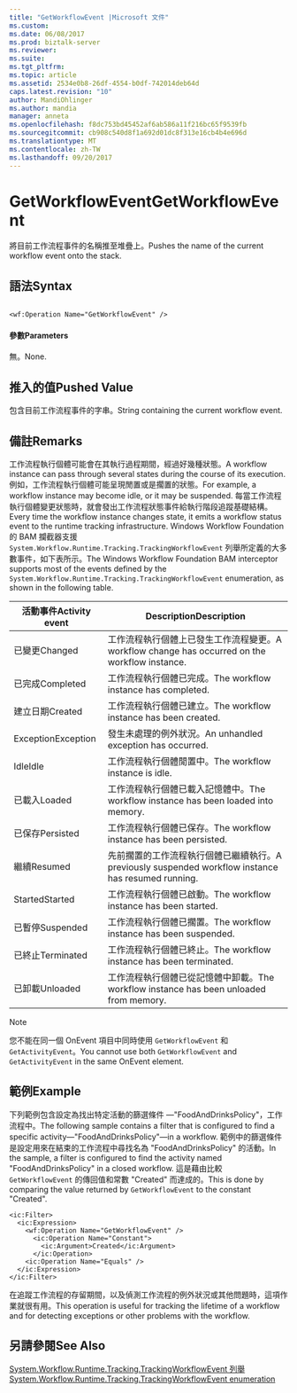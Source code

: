 ```yaml
---
title: "GetWorkflowEvent |Microsoft 文件"
ms.custom: 
ms.date: 06/08/2017
ms.prod: biztalk-server
ms.reviewer: 
ms.suite: 
ms.tgt_pltfrm: 
ms.topic: article
ms.assetid: 2534e0b8-26df-4554-b0df-742014deb64d
caps.latest.revision: "10"
author: MandiOhlinger
ms.author: mandia
manager: anneta
ms.openlocfilehash: f8dc753bd45452af6ab586a11f216bc65f9539fb
ms.sourcegitcommit: cb908c540d8f1a692d01dc8f313e16cb4b4e696d
ms.translationtype: MT
ms.contentlocale: zh-TW
ms.lasthandoff: 09/20/2017
---
```

# <a name="getworkflowevent"></a><span data-ttu-id="a48ea-102">GetWorkflowEvent</span><span class="sxs-lookup"><span data-stu-id="a48ea-102">GetWorkflowEvent</span></span>
<span data-ttu-id="a48ea-103">將目前工作流程事件的名稱推至堆疊上。</span><span class="sxs-lookup"><span data-stu-id="a48ea-103">Pushes the name of the current workflow event onto the stack.</span></span>  
  
## <a name="syntax"></a><span data-ttu-id="a48ea-104">語法</span><span class="sxs-lookup"><span data-stu-id="a48ea-104">Syntax</span></span>  
  
```  
  
<wf:Operation Name="GetWorkflowEvent" />  
```  
  
#### <a name="parameters"></a><span data-ttu-id="a48ea-105">參數</span><span class="sxs-lookup"><span data-stu-id="a48ea-105">Parameters</span></span>  
 <span data-ttu-id="a48ea-106">無。</span><span class="sxs-lookup"><span data-stu-id="a48ea-106">None.</span></span>  
  
## <a name="pushed-value"></a><span data-ttu-id="a48ea-107">推入的值</span><span class="sxs-lookup"><span data-stu-id="a48ea-107">Pushed Value</span></span>  
 <span data-ttu-id="a48ea-108">包含目前工作流程事件的字串。</span><span class="sxs-lookup"><span data-stu-id="a48ea-108">String containing the current workflow event.</span></span>  
  
## <a name="remarks"></a><span data-ttu-id="a48ea-109">備註</span><span class="sxs-lookup"><span data-stu-id="a48ea-109">Remarks</span></span>  
 <span data-ttu-id="a48ea-110">工作流程執行個體可能會在其執行過程期間，經過好幾種狀態。</span><span class="sxs-lookup"><span data-stu-id="a48ea-110">A workflow instance can pass through several states during the course of its execution.</span></span> <span data-ttu-id="a48ea-111">例如，工作流程執行個體可能呈現閒置或是擱置的狀態。</span><span class="sxs-lookup"><span data-stu-id="a48ea-111">For example, a workflow instance may become idle, or it may be suspended.</span></span> <span data-ttu-id="a48ea-112">每當工作流程執行個體變更狀態時，就會發出工作流程狀態事件給執行階段追蹤基礎結構。</span><span class="sxs-lookup"><span data-stu-id="a48ea-112">Every time the workflow instance changes state, it emits a workflow status event to the runtime tracking infrastructure.</span></span> <span data-ttu-id="a48ea-113">Windows Workflow Foundation 的 BAM 攔截器支援 `System.Workflow.Runtime.Tracking.TrackingWorkflowEvent` 列舉所定義的大多數事件，如下表所示。</span><span class="sxs-lookup"><span data-stu-id="a48ea-113">The Windows Workflow Foundation BAM interceptor supports most of the events defined by the `System.Workflow.Runtime.Tracking.TrackingWorkflowEvent` enumeration, as shown in the following table.</span></span>  
  
|<span data-ttu-id="a48ea-114">活動事件</span><span class="sxs-lookup"><span data-stu-id="a48ea-114">Activity event</span></span>|<span data-ttu-id="a48ea-115">Description</span><span class="sxs-lookup"><span data-stu-id="a48ea-115">Description</span></span>|  
|--------------------|-----------------|  
|<span data-ttu-id="a48ea-116">已變更</span><span class="sxs-lookup"><span data-stu-id="a48ea-116">Changed</span></span>|<span data-ttu-id="a48ea-117">工作流程執行個體上已發生工作流程變更。</span><span class="sxs-lookup"><span data-stu-id="a48ea-117">A workflow change has occurred on the workflow instance.</span></span>|  
|<span data-ttu-id="a48ea-118">已完成</span><span class="sxs-lookup"><span data-stu-id="a48ea-118">Completed</span></span>|<span data-ttu-id="a48ea-119">工作流程執行個體已完成。</span><span class="sxs-lookup"><span data-stu-id="a48ea-119">The workflow instance has completed.</span></span>|  
|<span data-ttu-id="a48ea-120">建立日期</span><span class="sxs-lookup"><span data-stu-id="a48ea-120">Created</span></span>|<span data-ttu-id="a48ea-121">工作流程執行個體已建立。</span><span class="sxs-lookup"><span data-stu-id="a48ea-121">The workflow instance has been created.</span></span>|  
|<span data-ttu-id="a48ea-122">Exception</span><span class="sxs-lookup"><span data-stu-id="a48ea-122">Exception</span></span>|<span data-ttu-id="a48ea-123">發生未處理的例外狀況。</span><span class="sxs-lookup"><span data-stu-id="a48ea-123">An unhandled exception has occurred.</span></span>|  
|<span data-ttu-id="a48ea-124">Idle</span><span class="sxs-lookup"><span data-stu-id="a48ea-124">Idle</span></span>|<span data-ttu-id="a48ea-125">工作流程執行個體閒置中。</span><span class="sxs-lookup"><span data-stu-id="a48ea-125">The workflow instance is idle.</span></span>|  
|<span data-ttu-id="a48ea-126">已載入</span><span class="sxs-lookup"><span data-stu-id="a48ea-126">Loaded</span></span>|<span data-ttu-id="a48ea-127">工作流程執行個體已載入記憶體中。</span><span class="sxs-lookup"><span data-stu-id="a48ea-127">The workflow instance has been loaded into memory.</span></span>|  
|<span data-ttu-id="a48ea-128">已保存</span><span class="sxs-lookup"><span data-stu-id="a48ea-128">Persisted</span></span>|<span data-ttu-id="a48ea-129">工作流程執行個體已保存。</span><span class="sxs-lookup"><span data-stu-id="a48ea-129">The workflow instance has been persisted.</span></span>|  
|<span data-ttu-id="a48ea-130">繼續</span><span class="sxs-lookup"><span data-stu-id="a48ea-130">Resumed</span></span>|<span data-ttu-id="a48ea-131">先前擱置的工作流程執行個體已繼續執行。</span><span class="sxs-lookup"><span data-stu-id="a48ea-131">A previously suspended workflow instance has resumed running.</span></span>|  
|<span data-ttu-id="a48ea-132">Started</span><span class="sxs-lookup"><span data-stu-id="a48ea-132">Started</span></span>|<span data-ttu-id="a48ea-133">工作流程執行個體已啟動。</span><span class="sxs-lookup"><span data-stu-id="a48ea-133">The workflow instance has been started.</span></span>|  
|<span data-ttu-id="a48ea-134">已暫停</span><span class="sxs-lookup"><span data-stu-id="a48ea-134">Suspended</span></span>|<span data-ttu-id="a48ea-135">工作流程執行個體已擱置。</span><span class="sxs-lookup"><span data-stu-id="a48ea-135">The workflow instance has been suspended.</span></span>|  
|<span data-ttu-id="a48ea-136">已終止</span><span class="sxs-lookup"><span data-stu-id="a48ea-136">Terminated</span></span>|<span data-ttu-id="a48ea-137">工作流程執行個體已終止。</span><span class="sxs-lookup"><span data-stu-id="a48ea-137">The workflow instance has been terminated.</span></span>|  
|<span data-ttu-id="a48ea-138">已卸載</span><span class="sxs-lookup"><span data-stu-id="a48ea-138">Unloaded</span></span>|<span data-ttu-id="a48ea-139">工作流程執行個體已從記憶體中卸載。</span><span class="sxs-lookup"><span data-stu-id="a48ea-139">The workflow instance has been unloaded from memory.</span></span>|  
  
> [!NOTE]
>  <span data-ttu-id="a48ea-140">您不能在同一個 OnEvent 項目中同時使用 `GetWorkflowEvent` 和 `GetActivityEvent`。</span><span class="sxs-lookup"><span data-stu-id="a48ea-140">You cannot use both `GetWorkflowEvent` and `GetActivityEvent` in the same OnEvent element.</span></span>  
  
## <a name="example"></a><span data-ttu-id="a48ea-141">範例</span><span class="sxs-lookup"><span data-stu-id="a48ea-141">Example</span></span>  
 <span data-ttu-id="a48ea-142">下列範例包含設定為找出特定活動的篩選條件 —"FoodAndDrinksPolicy"，工作流程中。</span><span class="sxs-lookup"><span data-stu-id="a48ea-142">The following sample contains a filter that is configured to find a specific activity—"FoodAndDrinksPolicy"—in a workflow.</span></span> <span data-ttu-id="a48ea-143">範例中的篩選條件是設定用來在結束的工作流程中尋找名為 "FoodAndDrinksPolicy" 的活動。</span><span class="sxs-lookup"><span data-stu-id="a48ea-143">In the sample, a filter is configured to find the activity named "FoodAndDrinksPolicy" in a closed workflow.</span></span> <span data-ttu-id="a48ea-144">這是藉由比較 `GetWorkflowEvent` 的傳回值和常數 "Created" 而達成的。</span><span class="sxs-lookup"><span data-stu-id="a48ea-144">This is done by comparing the value returned by `GetWorkflowEvent` to the constant "Created".</span></span>  
  
```  
<ic:Filter>  
  <ic:Expression>  
    <wf:Operation Name="GetWorkflowEvent" />   
      <ic:Operation Name="Constant">  
        <ic:Argument>Created</ic:Argument>   
      </ic:Operation>  
    <ic:Operation Name="Equals" />   
  </ic:Expression>  
</ic:Filter>  
```  
  
 <span data-ttu-id="a48ea-145">在追蹤工作流程的存留期間，以及偵測工作流程的例外狀況或其他問題時，這項作業就很有用。</span><span class="sxs-lookup"><span data-stu-id="a48ea-145">This operation is useful for tracking the lifetime of a workflow and for detecting exceptions or other problems with the workflow.</span></span>  
  
## <a name="see-also"></a><span data-ttu-id="a48ea-146">另請參閱</span><span class="sxs-lookup"><span data-stu-id="a48ea-146">See Also</span></span>  
 [<span data-ttu-id="a48ea-147">System.Workflow.Runtime.Tracking.TrackingWorkflowEvent 列舉</span><span class="sxs-lookup"><span data-stu-id="a48ea-147">System.Workflow.Runtime.Tracking.TrackingWorkflowEvent enumeration</span></span>](http://go.microsoft.com/fwlink/?LinkId=119568)